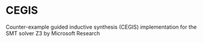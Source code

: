 # CEGIS
Counter-example guided inductive synthesis (CEGIS) implementation for the SMT solver Z3 by Microsoft Research
